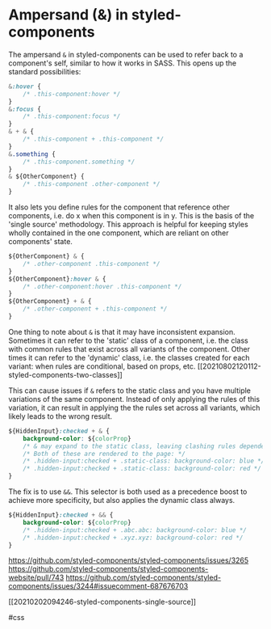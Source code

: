# Ampersand (&) in styled-components

The ampersand `&` in styled-components can be used to refer back to a component's self, similar to how it works in SASS. This opens up the standard possibilities:
```css
&:hover {
    /* .this-component:hover */
}
&:focus {
    /* .this-component:focus */
}
& + & {
    /* .this-component + .this-component */
}
&.something {
    /* .this-component.something */
}
& ${OtherComponent} {
    /* .this-component .other-component */
}
```

It also lets you define rules for the component that reference other components, i.e. do x when this component is in y. This is the basis of the 'single source' methodology. This approach is helpful for keeping styles wholly contained in the one component, which are reliant on other components' state.
```css
${OtherComponent} & {
    /* .other-component .this-component */
}
${OtherComponent}:hover & {
    /* .other-component:hover .this-component */
}
${OtherComponent} + & {
    /* .other-component + .this-component */
}
```

One thing to note about `&` is that it may have inconsistent expansion. Sometimes it can refer to the 'static' class of a component, i.e. the class with common rules that exist across all variants of the component. Other times it can refer to the 'dynamic' class, i.e. the classes created for each variant: when rules are conditional, based on props, etc.
[[20210802120112-styled-components-two-classes]]

This can cause issues if `&` refers to the static class and you have multiple variations of the same component. Instead of only applying the rules of this variation, it can result in applying the the rules set across all variants, which likely leads to the wrong result.
```css
${HiddenInput}:checked + & {
    background-color: ${colorProp}
    /* & may expand to the static class, leaving clashing rules dependent on colorProp */
    /* Both of these are rendered to the page: */
    /* .hidden-input:checked + .static-class: background-color: blue */
    /* .hidden-input:checked + .static-class: background-color: red */
}
```

The fix is to use `&&`. This selector is both used as a precedence boost to achieve more specificity, but also applies the dynamic class always.
```css
${HiddenInput}:checked + && {
    background-color: ${colorProp}
    /* .hidden-input:checked + .abc.abc: background-color: blue */
    /* .hidden-input:checked + .xyz.xyz: background-color: red */
}
```

https://github.com/styled-components/styled-components/issues/3265
https://github.com/styled-components/styled-components-website/pull/743
https://github.com/styled-components/styled-components/issues/3244#issuecomment-687676703

[[20210202094246-styled-components-single-source]]

#css
